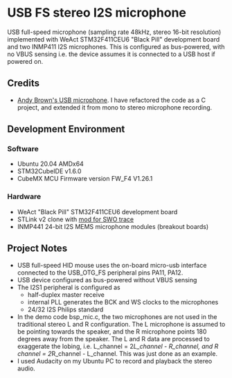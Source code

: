 # USB FS stereo I2S microphone

USB full-speed microphone (sampling rate 48kHz, stereo 16-bit resolution) implemented with WeAct STM32F411CEU6 "Black Pill" development board and two INMP411 I2S microphones. 
This is configured as bus-powered, with no VBUS sensing i.e. the device assumes it is connected to a USB host if powered on. 

## Credits

* [Andy Brown's USB microphone](https://andybrown.me.uk/2021/03/13/usb-microphone/). I have refactored the code as a C project, and extended it from mono to stereo microphone recording.

## Development Environment

### Software

* Ubuntu 20.04 AMDx64
* STM32CubeIDE v1.6.0
* CubeMX MCU Firmware version FW_F4 V1.26.1

### Hardware

* WeAct "Black Pill" STM32F411CEU6 development board 
* STLink v2 clone with [mod for SWO trace](http://eeblog.co.uk/2018/11/29/swo-with-cubemx-using-st-link-clones/)
* INMP441 24-bit I2S MEMS microphone modules (breakout boards)

  
## Project Notes

* USB full-speed HID mouse uses the on-board micro-usb interface connected to the USB_OTG_FS peripheral pins PA11, PA12.
* USB device configured as bus-powered without VBUS sensing
* The I2S1 peripheral is configured as 
  * half-duplex master receive
  * internal PLL generates the BCK and WS clocks to the microphones
  * 24/32 I2S Philips standard
* In the demo code bsp_mic.c, the two microphones are not used in the traditional stereo L and R configuration. The L microphone
is assumed to be pointing towards the speaker, and the R microphone points 180 degrees away from the speaker. The L and R data are processed to exaggerate the lobing, i.e. L_channel = 2*L_channel - R_channel, and R channel = 2*R_channel  - L_channel. This was just done as an example. 
* I used Audacity on my Ubuntu PC to record and playback the stereo audio. 

